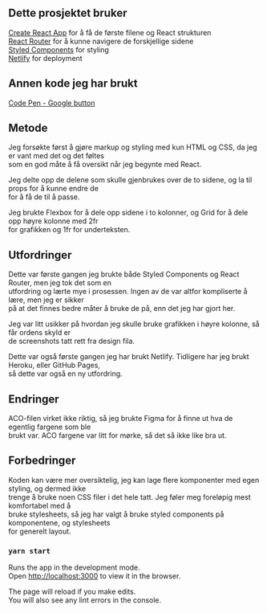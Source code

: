 ## Dette prosjektet bruker

[Create React App](https://github.com/facebook/create-react-app) for å få de første filene og React strukturen\
[React Router](https://reactrouter.com/web/guides/quick-start) for å kunne navigere de forskjellige sidene\
[Styled Components](https://styled-components.com/) for styling\
[Netlify](https://netlify.com/) for deployment


## Annen kode jeg har brukt

[Code Pen - Google button](https://codepen.io/mupkoo/pen/YgddgB)

## Metode

Jeg forsøkte først å gjøre markup og styling med kun HTML og CSS, da jeg er vant med det og det føltes\
som en god måte å få oversikt når jeg begynte med React. 

Jeg delte opp de delene som skulle gjenbrukes over de to sidene, og la til props for å kunne endre de\
for å få de til å passe.

Jeg brukte Flexbox for å dele opp sidene i to kolonner, og Grid for å dele opp høyre kolonne med 2fr\
for grafikken og 1fr for underteksten.

## Utfordringer

Dette var første gangen jeg brukte både Styled Components og React Router, men jeg tok det som en\
utfordring og lærte mye i prosessen. Ingen av de var altfor kompliserte å lære, men jeg er sikker\
på at det finnes bedre måter å bruke de på, enn det jeg har gjort her.

Jeg var litt usikker på hvordan jeg skulle bruke grafikken i høyre kolonne, så får ordens skyld er\
de screenshots tatt rett fra design fila.

Dette var også første gangen jeg har brukt Netlify. Tidligere har jeg brukt Heroku, eller GitHub Pages,\
så dette var også en ny utfordring.

## Endringer

ACO-filen virket ikke riktig, så jeg brukte Figma for å finne ut hva de egentlig fargene som ble \
brukt var. ACO fargene var litt for mørke, så det så ikke like bra ut.

## Forbedringer

Koden kan være mer oversiktelig, jeg kan lage flere komponenter med egen styling, og dermed ikke \
trenge å bruke noen CSS filer i det hele tatt. Jeg føler meg foreløpig mest komfortabel med å \
bruke stylesheets, så jeg har valgt å bruke styled components på komponentene, og stylesheets \
for generelt layout.

### `yarn start`

Runs the app in the development mode.\
Open [http://localhost:3000](http://localhost:3000) to view it in the browser.

The page will reload if you make edits.\
You will also see any lint errors in the console.

